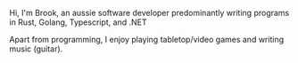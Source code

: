 Hi, I'm Brook, an aussie software developer predominantly writing programs in Rust, Golang, Typescript, and .NET

Apart from programming, I enjoy playing tabletop/video games and writing music (guitar).
